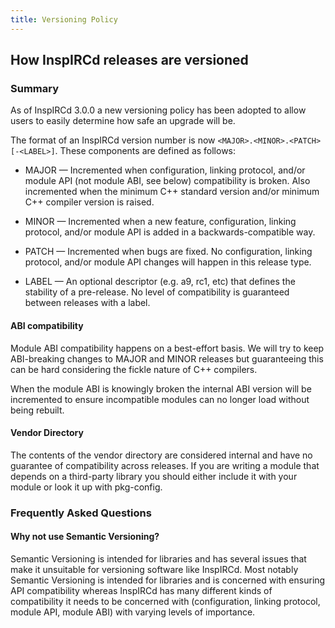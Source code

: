 ```yaml
---
title: Versioning Policy
---
```


## How InspIRCd releases are versioned

### Summary

As of InspIRCd 3.0.0 a new versioning policy has been adopted to allow users to easily determine how safe an upgrade will be.

The format of an InspIRCd version number is now `<MAJOR>.<MINOR>.<PATCH>[-<LABEL>]`. These components are defined as follows:

- MAJOR &mdash; Incremented when configuration, linking protocol, and/or module API (not module ABI, see below) compatibility is broken. Also incremented when the minimum C++ standard version and/or minimum C++ compiler version is raised.

- MINOR &mdash; Incremented when a new feature, configuration, linking protocol, and/or module API is added in a backwards-compatible way.

- PATCH &mdash; Incremented when bugs are fixed. No configuration, linking protocol, and/or module API changes will happen in this release type.

- LABEL &mdash; An optional descriptor (e.g. a9, rc1, etc) that defines the stability of a pre-release. No level of compatibility is guaranteed between releases with a label.

#### ABI compatibility

Module ABI compatibility happens on a best-effort basis. We will try to keep ABI-breaking changes to MAJOR and MINOR releases but guaranteeing this can be hard considering the fickle nature of C++ compilers.

When the module ABI is knowingly broken the internal ABI version will be incremented to ensure incompatible modules can no longer load without being rebuilt.

#### Vendor Directory

The contents of the vendor directory are considered internal and have no guarantee of compatibility across releases. If you are writing a module that depends on a third-party library you should either include it with your module or look it up with pkg-config.

### Frequently Asked Questions

#### Why not use Semantic Versioning?

Semantic Versioning is intended for libraries and has several issues that make it unsuitable for versioning software like InspIRCd. Most notably Semantic Versioning is intended for libraries and is concerned with ensuring API compatibility whereas InspIRCd has many different kinds of compatibility it needs to be concerned with (configuration, linking protocol, module API, module ABI) with varying levels of importance.
